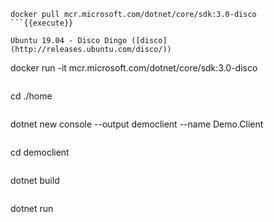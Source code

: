 ```
docker pull mcr.microsoft.com/dotnet/core/sdk:3.0-disco
```{{execute}}

Ubuntu 19.04 - Disco Dingo ([disco](http://releases.ubuntu.com/disco/))

```
docker run -it mcr.microsoft.com/dotnet/core/sdk:3.0-disco
```{{execute}}

```
cd ./home
```{{execute}}

```
dotnet new console --output democlient --name Demo.Client
```{{execute}}

```
cd democlient
```{{execute}}

```
dotnet build
```{{execute}}

```
dotnet run
```{{execute}}